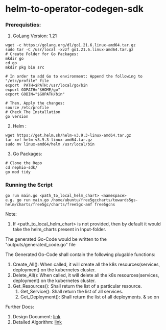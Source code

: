 # helm-to-operator-codegen-sdk 
### Prerequisties:
1. GoLang Version: 1.21
```
wget -c https://golang.org/dl/go1.21.6.linux-amd64.tar.gz
sudo tar -C /usr/local -xvzf go1.21.6.linux-amd64.tar.gz
# Create Folder for Go Packages:
mkdir go
cd go
mkdir pkg bin src

# In order to add Go to environment: Append the following to "/etc/profile" file
export  PATH=$PATH:/usr/local/go/bin
export GOPATH="$HOME/go"
export GOBIN="$GOPATH/bin"

# Then, Apply the changes:
source /etc/profile
# Check The Installation
go version
```


2. Helm :
```
wget https://get.helm.sh/helm-v3.9.3-linux-amd64.tar.gz
tar xvf helm-v3.9.3-linux-amd64.tar.gz
sudo mv linux-amd64/helm /usr/local/bin
```

3. Go Packages:
```
# Clone the Repo
cd nephio-sdk/
go mod tidy
```

### Running the Script
```
go run main.go <path_to_local_helm_chart> <namespace>
e.g. go run main.go /home/ubuntu/free5gccharts/towards5gs-helm/charts/free5gc/charts/free5gc-amf free5gcns
```
Note: 
1. If <path_to_local_helm_chart> is not provided, then by default it would take the helm_charts present in Input-folder.

The generated Go-Code would be written to the "outputs/generated_code.go" file

The Generated Go-Code shall contain the following plugable functions:
1. Create_All():  When called, it will create all the k8s resources(services, deployment) on the kubernetes cluster.
2. Delete_All(): When called, it will delete all the k8s resources(services, deployment) on the kubernetes cluster.
3. Get_Resources(): Shall return the list of a particular resource.
    1. Get_Service(): Shall return the list of all services.
    2. Get_Deployment(): Shall return the list of all deployments. & so on

Further Docs:
1. Design Document: [link](https://docs.google.com/document/d/1b7WpK_BHe7nRuGP5MOy6Mxf3hpN_cro9/edit)
2. Detailed Algorithm: [link](https://1drv.ms/p/s!AkgeY1fT2A5UhQK4IWBxOJ6YUerh?e=BmBkRc)
